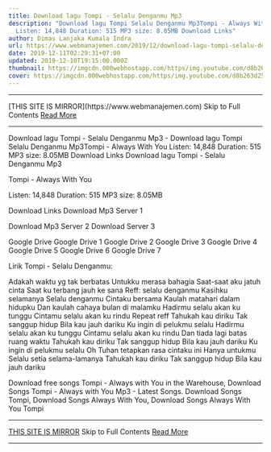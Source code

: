```yaml
---
title: Download lagu Tompi - Selalu Denganmu Mp3
description: "Download lagu Tompi Selalu Denganmu Mp3Tompi - Always With You
  Listen: 14,848 Duration: 515 MP3 size: 8.05MB Download Links"
author: Dimas Lanjaka Kumala Indra
url: https://www.webmanajemen.com/2019/12/download-lagu-tompi-selalu-denganmu-mp3_11.html
date: 2019-12-11T02:29:31+07:00
updated: 2019-12-10T19:15:00.000Z
thumbnail: https://imgcdn.000webhostapp.com/https/img.youtube.com/d8b263d2554a3762d22d2cce13720544.jpeg
cover: https://imgcdn.000webhostapp.com/https/img.youtube.com/d8b263d2554a3762d22d2cce13720544.jpeg
---
```


<hr/> [THIS SITE IS MIRROR](https://www.webmanajemen.com) Skip to Full Contents <a href="https://www.webmanajemen.com/2019/12/download-lagu-tompi-selalu-denganmu-mp3_11.html" rel="follow" class="button" id="read-more">Read More</a> <hr/> Download lagu Tompi - Selalu Denganmu Mp3 - Download lagu Tompi Selalu Denganmu Mp3Tompi - Always With You Listen: 14,848 Duration: 515 MP3 size: 8.05MB Download Links Download lagu Tompi - Selalu Denganmu Mp3

Tompi - Always With You

  Listen: 14,848 
  Duration: 515 
  MP3 size: 8.05MB 

  Download Links 
  Download Mp3 Server 1 

  Download Mp3 Server 2 
  Download Server 3 


  Google Drive   Google Drive 1 
  Google Drive 2 
  Google Drive 3 
  Google Drive 4 
  Google Drive 5 
  Google Drive 6 
  Google Drive 7 


                             
Lirik Tompi - Selalu Denganmu:
                             
                                     
Adakah waktu yg tak berbatas
 Untukku merasa bahagia
 Saat-saat aku jatuh cinta
 Saat ku terbang jauh ke sana
  Reff: selalu denganmu
 Kasihku selamanya
 Selalu denganmu
 Cintaku bersama
  Kaulah matahari dalam hidupku
 Dan kaulah cahaya bulan di malamku
 Hadirmu selalu akan ku tunggu
 Cintamu selalu akan ku rindu
  Repeat reff
  Tahukah kau diriku
 Tak sanggup hidup
 Bila kau jauh dariku
 Ku ingin di pelukmu selalu
  Hadirmu selalu akan ku tunggu
 Cintamu selalu akan ku rindu
 Dan tiada lagi batas ruang waktu
  Tahukah kau diriku
 Tak sanggup hidup
 Bila kau jauh dariku
 Ku ingin di pelukmu selalu
  Oh Tuhan tetapkan rasa cintaku ini
 Hanya untukmu
 Selalu setia selama-lamanya
  Tahukah kau diriku
 Tak sanggup hidup
 Bila kau jauh dariku
                                                            
  Download free songs Tompi - Always with You in the Warehouse, Download Songs Tompi - Always with You Mp3 - Latest Songs.  Download Songs Tompi, Download Songs Always With You, Download Songs Always With You Tompi <hr/> [THIS SITE IS MIRROR](https://www.webmanajemen.com) Skip to Full Contents <a href="https://www.webmanajemen.com/2019/12/download-lagu-tompi-selalu-denganmu-mp3_11.html" rel="follow" class="button" id="read-more">Read More</a> <hr/>